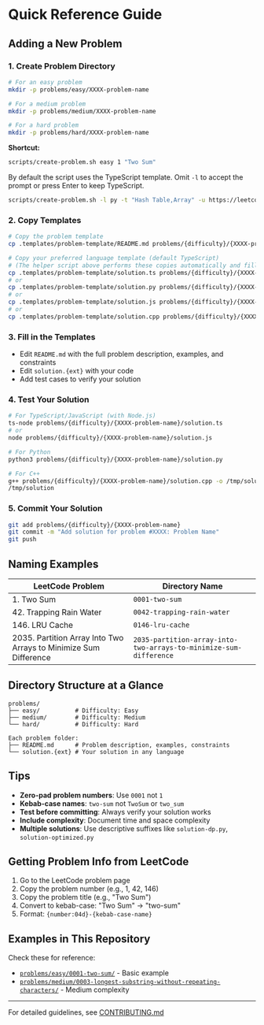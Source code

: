 # Quick Reference Guide

## Adding a New Problem

### 1. Create Problem Directory

```bash
# For an easy problem
mkdir -p problems/easy/XXXX-problem-name

# For a medium problem  
mkdir -p problems/medium/XXXX-problem-name

# For a hard problem
mkdir -p problems/hard/XXXX-problem-name
```

**Shortcut:**

```bash
scripts/create-problem.sh easy 1 "Two Sum"
```

By default the script uses the TypeScript template. Omit `-l` to accept the prompt or press Enter to keep TypeScript.

```bash
scripts/create-problem.sh -l py -t "Hash Table,Array" -u https://leetcode.com/problems/two-sum/ easy 1 "Two Sum"
```

### 2. Copy Templates

```bash
# Copy the problem template
cp .templates/problem-template/README.md problems/{difficulty}/{XXXX-problem-name}/README.md

# Copy your preferred language template (default TypeScript)
# (The helper script above performs these copies automatically and fills metadata.)
cp .templates/problem-template/solution.ts problems/{difficulty}/{XXXX-problem-name}/solution.ts
# or
cp .templates/problem-template/solution.py problems/{difficulty}/{XXXX-problem-name}/solution.py
# or
cp .templates/problem-template/solution.js problems/{difficulty}/{XXXX-problem-name}/solution.js
# or
cp .templates/problem-template/solution.cpp problems/{difficulty}/{XXXX-problem-name}/solution.cpp
```

### 3. Fill in the Templates

- Edit `README.md` with the full problem description, examples, and constraints
- Edit `solution.{ext}` with your code
- Add test cases to verify your solution

### 4. Test Your Solution

```bash
# For TypeScript/JavaScript (with Node.js)
ts-node problems/{difficulty}/{XXXX-problem-name}/solution.ts
# or
node problems/{difficulty}/{XXXX-problem-name}/solution.js

# For Python
python3 problems/{difficulty}/{XXXX-problem-name}/solution.py

# For C++
g++ problems/{difficulty}/{XXXX-problem-name}/solution.cpp -o /tmp/solution
/tmp/solution
```

### 5. Commit Your Solution

```bash
git add problems/{difficulty}/{XXXX-problem-name}
git commit -m "Add solution for problem #XXXX: Problem Name"
git push
```

## Naming Examples

| LeetCode Problem | Directory Name |
|-----------------|----------------|
| 1. Two Sum | `0001-two-sum` |
| 42. Trapping Rain Water | `0042-trapping-rain-water` |
| 146. LRU Cache | `0146-lru-cache` |
| 2035. Partition Array Into Two Arrays to Minimize Sum Difference | `2035-partition-array-into-two-arrays-to-minimize-sum-difference` |

## Directory Structure at a Glance

```
problems/
├── easy/          # Difficulty: Easy
├── medium/        # Difficulty: Medium  
└── hard/          # Difficulty: Hard

Each problem folder:
├── README.md      # Problem description, examples, constraints
└── solution.{ext} # Your solution in any language
```

## Tips

- **Zero-pad problem numbers**: Use `0001` not `1`
- **Kebab-case names**: `two-sum` not `TwoSum` or `two_sum`
- **Test before committing**: Always verify your solution works
- **Include complexity**: Document time and space complexity
- **Multiple solutions**: Use descriptive suffixes like `solution-dp.py`, `solution-optimized.py`

## Getting Problem Info from LeetCode

1. Go to the LeetCode problem page
2. Copy the problem number (e.g., 1, 42, 146)
3. Copy the problem title (e.g., "Two Sum")
4. Convert to kebab-case: "Two Sum" → "two-sum"
5. Format: `{number:04d}-{kebab-case-name}`

## Examples in This Repository

Check these for reference:
- [`problems/easy/0001-two-sum/`](problems/easy/0001-two-sum/) - Basic example
- [`problems/medium/0003-longest-substring-without-repeating-characters/`](problems/medium/0003-longest-substring-without-repeating-characters/) - Medium complexity

---

For detailed guidelines, see [CONTRIBUTING.md](CONTRIBUTING.md)
